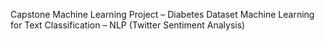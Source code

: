 Capstone Machine Learning Project – Diabetes Dataset
Machine Learning for Text Classification – NLP (Twitter Sentiment Analysis)
